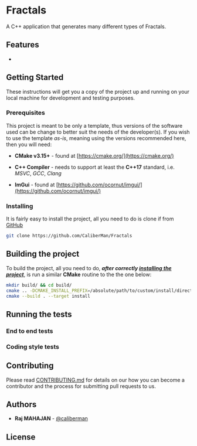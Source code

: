 # Fractals

A C++ application that generates many different types of Fractals.


## Features

* 

## Getting Started

These instructions will get you a copy of the project up and running on your local
machine for development and testing purposes.

### Prerequisites

This project is meant to be only a template, thus versions of the software used
can be change to better suit the needs of the developer(s). If you wish to use the
template *as-is*, meaning using the versions recommended here, then you will need:

* **CMake v3.15+** - found at [https://cmake.org/](https://cmake.org/)

* **C++ Compiler** - needs to support at least the **C++17** standard, i.e. *MSVC*,
*GCC*, *Clang*

* **ImGui** - found at [https://github.com/ocornut/imgui/](https://github.com/ocornut/imgui/)

### Installing

It is fairly easy to install the project, all you need to do is clone if from
[GitHub](https://github.com/CaliberMan/Fractals)

```bash
git clone https://github.com/CaliberMan/Fractals
```

## Building the project

To build the project, all you need to do, ***after correctly
[installing the project](README.md#Installing)***, is run a similar **CMake** routine
to the the one below:

```bash
mkdir build/ && cd build/
cmake .. -DCMAKE_INSTALL_PREFIX=/absolute/path/to/custom/install/directory
cmake --build . --target install
```
## Running the tests

### End to end tests

### Coding style tests

## Contributing

Please read [CONTRIBUTING.md](CONTRIBUTING.md) for details on our how you can
become a contributor and the process for submitting pull requests to us.

## Authors

* **Raj MAHAJAN** - [@caliberman](https://github.com/CaliberMan)

## License
